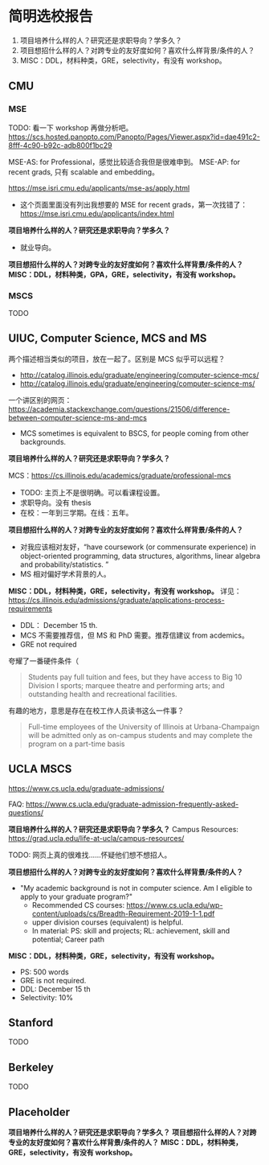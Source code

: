简明选校报告
=========

1. 项目培养什么样的人？研究还是求职导向？学多久？
2. 项目想招什么样的人？对跨专业的友好度如何？喜欢什么样背景/条件的人？
3. MISC：DDL，材料种类，GRE，selectivity，有没有 workshop。

## CMU

### MSE

TODO: 看一下 workshop 再做分析吧。https://scs.hosted.panopto.com/Panopto/Pages/Viewer.aspx?id=dae491c2-8fff-4c90-b92c-adb800f1bc29

MSE-AS: for Professional，感觉比较适合我但是很难申到。
MSE-AP: for recent grads, 只有 scalable and embedding。

https://mse.isri.cmu.edu/applicants/mse-as/apply.html
- 这个页面里面没有列出我想要的 MSE for recent grads，第一次找错了：https://mse.isri.cmu.edu/applicants/index.html

**项目培养什么样的人？研究还是求职导向？学多久？**
- 就业导向。

**项目想招什么样的人？对跨专业的友好度如何？喜欢什么样背景/条件的人？**
**MISC：DDL，材料种类，GPA，GRE，selectivity，有没有 workshop。**

### MSCS

TODO

## UIUC, Computer Science, MCS and MS

两个描述相当类似的项目，放在一起了。区别是 MCS 似乎可以远程？
- http://catalog.illinois.edu/graduate/engineering/computer-science-mcs/
- http://catalog.illinois.edu/graduate/engineering/computer-science-ms/

一个讲区别的网页：https://academia.stackexchange.com/questions/21506/difference-between-computer-science-ms-and-mcs
- MCS sometimes is equivalent to BSCS, for people coming from other backgrounds.

**项目培养什么样的人？研究还是求职导向？学多久？**

MCS：https://cs.illinois.edu/academics/graduate/professional-mcs
- TODO: 主页上不是很明确。可以看课程设置。
- 求职导向。没有 thesis
- 在校：一年到三学期。在线：五年。

**项目想招什么样的人？对跨专业的友好度如何？喜欢什么样背景/条件的人？**
- 对我应该相对友好，“have coursework (or commensurate experience) in object-oriented programming, data structures, algorithms, linear algebra and probability/statistics. ”
- MS 相对偏好学术背景的人。

**MISC：DDL，材料种类，GRE，selectivity，有没有 workshop。**
详见：https://cs.illinois.edu/admissions/graduate/applications-process-requirements

- DDL： December 15 th.
- MCS 不需要推荐信，但 MS 和 PhD 需要。推荐信建议 from acdemics。
- GRE not required

夸耀了一番硬件条件（
> Students pay full tuition and fees, but they have access to Big 10 Division I sports; marquee theatre and performing arts; and outstanding health and recreational facilities.

有趣的地方，意思是存在在校工作人员读书这么一件事？
> Full-time employees of the University of Illinois at Urbana-Champaign will be admitted only as on-campus students and may complete the program on a part-time basis


## UCLA MSCS

https://www.cs.ucla.edu/graduate-admissions/

FAQ: https://www.cs.ucla.edu/graduate-admission-frequently-asked-questions/


**项目培养什么样的人？研究还是求职导向？学多久？**
Campus Resources: https://grad.ucla.edu/life-at-ucla/campus-resources/

TODO: 网页上真的很难找……怀疑他们想不想招人。

**项目想招什么样的人？对跨专业的友好度如何？喜欢什么样背景/条件的人？**
- "My academic background is not in computer science. Am I eligible to apply to your graduate program?"
  - Recommended CS courses: https://www.cs.ucla.edu/wp-content/uploads/cs/Breadth-Requirement-2019-1-1.pdf
  - upper division courses (equivalent) is helpful.
  - In material: PS: skill and projects; RL: achievement, skill and potential; Career path

**MISC：DDL，材料种类，GRE，selectivity，有没有 workshop。**

- PS: 500 words
- GRE is not required.
- DDL: December 15 th
- Selectivity: 10%

## Stanford

TODO

## Berkeley

TODO

## Placeholder

**项目培养什么样的人？研究还是求职导向？学多久？**
**项目想招什么样的人？对跨专业的友好度如何？喜欢什么样背景/条件的人？**
**MISC：DDL，材料种类，GRE，selectivity，有没有 workshop。**
